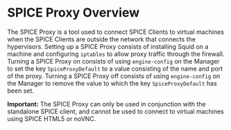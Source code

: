 # SPICE Proxy Overview

The SPICE Proxy is a tool used to connect SPICE Clients to virtual machines when the SPICE Clients are outside the network that connects the hypervisors. Setting up a SPICE Proxy consists of installing Squid on a machine and configuring `iptables` to allow proxy traffic through the firewall. Turning a SPICE Proxy on consists of using `engine-config` on the Manager to set the key `SpiceProxyDefault` to a value consisting of the name and port of the proxy. Turning a SPICE Proxy off consists of using `engine-config` on the Manager to remove the value to which the key `SpiceProxyDefault` has been set.

**Important:** The SPICE Proxy can only be used in conjunction with the standalone SPICE client, and cannot be used to connect to virtual machines using SPICE HTML5 or noVNC.
